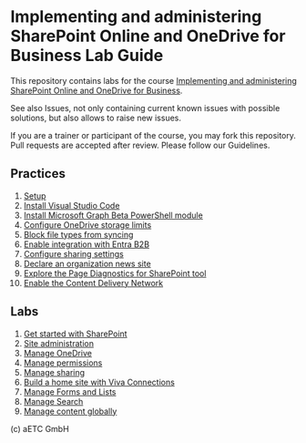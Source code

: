 # Implementing and administering SharePoint Online and OneDrive for Business Lab Guide

This repository contains labs for the course [Implementing and administering SharePoint Online and OneDrive for Business](https://www.etc.at/training/sponline/).

See also Issues, not only containing current known issues with possible solutions, but also allows to raise new issues.

If you are a trainer or participant of the course, you may fork this repository. Pull requests are accepted after review. Please follow our Guidelines.

## Practices

1. [Setup](Instructions/Practices/Setup.md)
1. [Install Visual Studio Code](Instructions/Practices/Install-Visual-Studio-Code.md)
1. [Install Microsoft Graph Beta PowerShell module](Instructions/Practices/Install-Microsoft-Graph-Beta-PowerShell-module.md)
1. [Configure OneDrive storage limits](Instructions/Practices/Configure-OneDrive-storage-limits.md)
1. [Block file types from syncing](Instructions/Practices/Block-file-types-from-syncing.md)
1. [Enable integration with Entra B2B](Instructions/Practices/Enable-integration-with-Entra-B2B.md)
1. [Configure sharing settings](Instructions/Practices/Configure-sharing-settings.md)
1. [Declare an organization news site](Instructions/Practices/Declare-an-organization-news-site.md)
1. [Explore the Page Diagnostics for SharePoint tool](Instructions/Practices/Explore-the-Page-Diagnostics-for-SharePoint-tool.md)
1. [Enable the Content Delivery Network](Instructions/Practices/Enable-the-Content-Delivery-Network.md)

## Labs

1. [Get started with SharePoint](Instructions/Labs/Get-started-with-SharePoint-administration.md)
1. [Site administration](Instructions/Labs/Site-administration.md)
1. [Manage OneDrive](Instructions/Labs/Manage-OneDrive.md)
1. [Manage permissions](Instructions/Labs/Manage-permissions.md)
1. [Manage sharing](Instructions/Labs/Manage-sharing.md)
1. [Build a home site with Viva Connections](Instructions/Labs/Build-a-home-site-with-Viva-Connections.md)
1. [Manage Forms and Lists](Instructions/Labs/Manage-forms-and-lists.md)
1. [Manage Search](Instructions/Labs/Manage-Search.md)
1. [Manage content globally](Instructions/Labs/Manage-content-globally.md)

(c) aETC GmbH
